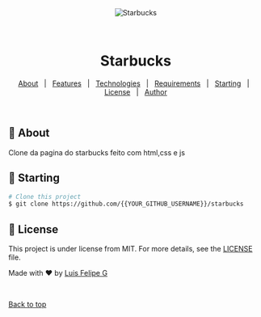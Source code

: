 <div align="center" id="top"> 
  <img src="./.github/app.gif" alt="Starbucks" />

&#xa0;

</div>

<h1 align="center">Starbucks</h1>

<!-- Status -->

<!-- <h4 align="center">
	🚧  Starbucks 🚀 Under construction...  🚧
</h4>

<hr> -->

<p align="center">
  <a href="#dart-about">About</a> &#xa0; | &#xa0; 
  <a href="#sparkles-features">Features</a> &#xa0; | &#xa0;
  <a href="#rocket-technologies">Technologies</a> &#xa0; | &#xa0;
  <a href="#white_check_mark-requirements">Requirements</a> &#xa0; | &#xa0;
  <a href="#checkered_flag-starting">Starting</a> &#xa0; | &#xa0;
  <a href="#memo-license">License</a> &#xa0; | &#xa0;
  <a href="https://github.com/{{YOUR_GITHUB_USERNAME}}" target="_blank">Author</a>
</p>

<br>

## :dart: About

Clone da pagina do starbucks feito com html,css e js

## :checkered_flag: Starting

```bash
# Clone this project
$ git clone https://github.com/{{YOUR_GITHUB_USERNAME}}/starbucks

```

## :memo: License

This project is under license from MIT. For more details, see the [LICENSE](LICENSE.md) file.

Made with :heart: by <a href="https://github.com/guilhaof" target="_blank">Luis Felipe G</a>

&#xa0;

<a href="#top">Back to top</a>
